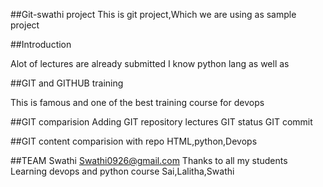 ##Git-swathi project
This is git project,Which we are using as sample project




##Introduction

Alot of lectures are already submitted
I know python lang as well as

##GIT and GITHUB training

This is famous and one of the best training course for devops

##GIT comparision
Adding GIT repository lectures
GIT status
GIT commit

##GIT content
comparision with repo
HTML,python,Devops

##TEAM
Swathi
Swathi0926@gmail.com
Thanks to all my students
Learning devops and python course
Sai,Lalitha,Swathi
